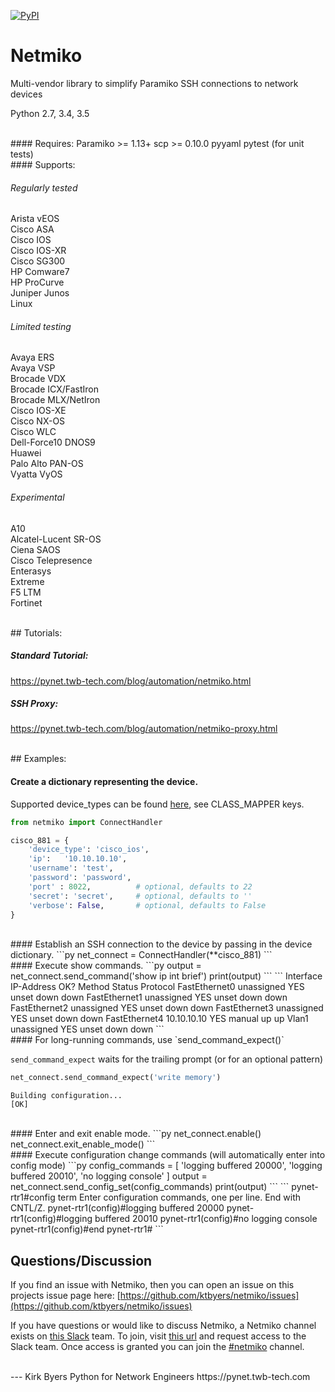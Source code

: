 [![PyPI](https://img.shields.io/pypi/v/netmiko.svg)](https://pypi.python.org/pypi/netmiko)
  
  
Netmiko
=======

Multi-vendor library to simplify Paramiko SSH connections to network devices

Python 2.7, 3.4, 3.5  

<br>
#### Requires:
Paramiko >= 1.13+  
scp >= 0.10.0  
pyyaml  
pytest (for unit tests)   


<br>
#### Supports:

###### Regularly tested
Arista vEOS  
Cisco ASA  
Cisco IOS  
Cisco IOS-XR  
Cisco SG300  
HP Comware7  
HP ProCurve  
Juniper Junos  
Linux  
  
###### Limited testing
Avaya ERS  
Avaya VSP  
Brocade VDX  
Brocade ICX/FastIron  
Brocade MLX/NetIron  
Cisco IOS-XE  
Cisco NX-OS  
Cisco WLC  
Dell-Force10 DNOS9  
Huawei  
Palo Alto PAN-OS  
Vyatta VyOS  

###### Experimental
A10  
Alcatel-Lucent SR-OS  
Ciena SAOS  
Cisco Telepresence  
Enterasys  
Extreme  
F5 LTM  
Fortinet  

<br>
## Tutorials:

##### Standard Tutorial:
https://pynet.twb-tech.com/blog/automation/netmiko.html

##### SSH Proxy:
https://pynet.twb-tech.com/blog/automation/netmiko-proxy.html


<br>
## Examples:

#### Create a dictionary representing the device.

Supported device_types can be found [here](https://github.com/ktbyers/netmiko/blob/master/netmiko/ssh_dispatcher.py), see CLASS_MAPPER keys.
```py
from netmiko import ConnectHandler

cisco_881 = {
    'device_type': 'cisco_ios',
    'ip':   '10.10.10.10',
    'username': 'test',
    'password': 'password',
    'port' : 8022,          # optional, defaults to 22
    'secret': 'secret',     # optional, defaults to ''
    'verbose': False,       # optional, defaults to False
}

```

<br>
#### Establish an SSH connection to the device by passing in the device dictionary.
```py
net_connect = ConnectHandler(**cisco_881)
```

<br>
#### Execute show commands.
```py
output = net_connect.send_command('show ip int brief')
print(output)
```
```
Interface                  IP-Address      OK? Method Status                Protocol
FastEthernet0              unassigned      YES unset  down                  down    
FastEthernet1              unassigned      YES unset  down                  down    
FastEthernet2              unassigned      YES unset  down                  down    
FastEthernet3              unassigned      YES unset  down                  down    
FastEthernet4              10.10.10.10     YES manual up                    up      
Vlan1                      unassigned      YES unset  down                  down    
```

<br>
#### For long-running commands, use `send_command_expect()`

`send_command_expect` waits for the trailing prompt (or for an optional pattern)
```py
net_connect.send_command_expect('write memory')
```
```
Building configuration...
[OK]
```

<br>
#### Enter and exit enable mode.
```py
net_connect.enable()
net_connect.exit_enable_mode()
```

<br>
#### Execute configuration change commands (will automatically enter into config mode)
```py
config_commands = [ 'logging buffered 20000',
                    'logging buffered 20010',
                    'no logging console' ]
output = net_connect.send_config_set(config_commands)
print(output)
```
```
pynet-rtr1#config term
Enter configuration commands, one per line.  End with CNTL/Z.
pynet-rtr1(config)#logging buffered 20000
pynet-rtr1(config)#logging buffered 20010
pynet-rtr1(config)#no logging console
pynet-rtr1(config)#end
pynet-rtr1#
```

## Questions/Discussion

If you find an issue with Netmiko, then you can open an issue on this projects issue page here: [https://github.com/ktbyers/netmiko/issues](https://github.com/ktbyers/netmiko/issues)

If you have questions or would like to discuss Netmiko, a Netmiko channel exists on [this Slack](https://networktocode.slack.com) team.  To join, visit [this url](http://slack.networktocode.com/) and request access to the Slack team. Once access is granted you can join the [#netmiko](https://networktocode.slack.com/messages/netmiko/) channel.




<br>
---    
Kirk Byers  
Python for Network Engineers  
https://pynet.twb-tech.com  
